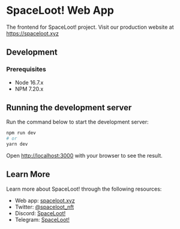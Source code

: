# SpaceLoot! Web App

The frontend for SpaceLoot! project. Visit our production website at https://spaceloot.xyz

## Development

### Prerequisites

- Node 16.7.x
- NPM 7.20.x

## Running the development server

Run the command below to start the development server:

```bash
npm run dev
# or
yarn dev
```

Open [http://localhost:3000](http://localhost:3000) with your browser to see the result.

## Learn More

Learn more about SpaceLoot! through the following resources:

- Web app: [spaceloot.xyz](https://spaceloot.xyz)
- Twitter: [@spaceloot_nft](https://twitter.com/spaceloot_nft)
- Discord: [SpaceLoot!](https://discord.gg/ch2EmcbSdf)
- Telegram: [SpaceLoot!](https://t.me/joinchat/VJS63IYLV4oyYTE9)
